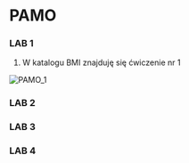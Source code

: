 # PAMO 

### LAB 1
1. W katalogu BMI znajduję się ćwiczenie nr 1

![PAMO_1](https://user-images.githubusercontent.com/56222962/224796818-580ef0e9-575c-4b20-b81c-45c330d94681.png)


### LAB 2

### LAB 3

### LAB 4
